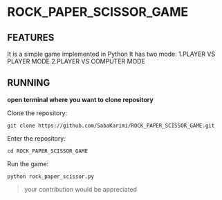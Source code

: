 # ROCK_PAPER_SCISSOR_GAME

## FEATURES
It is a simple game implemented in Python
It has two mode:
1.PLAYER VS PLAYER MODE
2.PLAYER VS COMPUTER MODE

## RUNNING
**open terminal where you want to clone repository**

Clone the repository:

` git clone https://github.com/SabaKarimi/ROCK_PAPER_SCISSOR_GAME.git `

Enter the repository:

` cd ROCK_PAPER_SCISSOR_GAME `

Run the game:

` python rock_paper_scissor.py `

>your contribution would be appreciated
